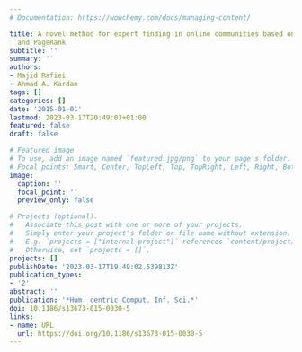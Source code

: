 ```yaml
---
# Documentation: https://wowchemy.com/docs/managing-content/

title: A novel method for expert finding in online communities based on concept map
  and PageRank
subtitle: ''
summary: ''
authors:
- Majid Rafiei
- Ahmad A. Kardan
tags: []
categories: []
date: '2015-01-01'
lastmod: 2023-03-17T20:49:03+01:00
featured: false
draft: false

# Featured image
# To use, add an image named `featured.jpg/png` to your page's folder.
# Focal points: Smart, Center, TopLeft, Top, TopRight, Left, Right, BottomLeft, Bottom, BottomRight.
image:
  caption: ''
  focal_point: ''
  preview_only: false

# Projects (optional).
#   Associate this post with one or more of your projects.
#   Simply enter your project's folder or file name without extension.
#   E.g. `projects = ["internal-project"]` references `content/project/deep-learning/index.md`.
#   Otherwise, set `projects = []`.
projects: []
publishDate: '2023-03-17T19:49:02.539813Z'
publication_types:
- '2'
abstract: ''
publication: '*Hum. centric Comput. Inf. Sci.*'
doi: 10.1186/s13673-015-0030-5
links:
- name: URL
  url: https://doi.org/10.1186/s13673-015-0030-5
---
```

